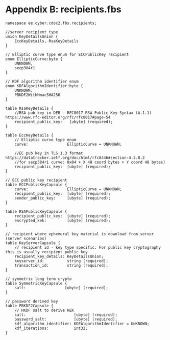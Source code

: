 # Appendix B: recipients.fbs

    namespace ee.cyber.cdoc2.fbs.recipients;

    //server recipient type
    union KeyDetailsUnion {
        EccKeyDetails, RsaKeyDetails
    }

    // Elliptic curve type enum for ECCPublicKey recipient
    enum EllipticCurve:byte {
        UNKNOWN,
        secp384r1
    }

    // KDF algorithm identifier enum
    enum KDFAlgorithmIdentifier:byte {
        UNKNOWN,
        PBKDF2WithHmacSHA256
    }

    table RsaKeyDetails {
        //RSA pub key in DER - RFC8017 RSA Public Key Syntax (A.1.1) https://www.rfc-editor.org/rfc/rfc8017#page-54
        recipient_public_key:   [ubyte] (required);
    }

    table EccKeyDetails {
        // Elliptic curve type enum
        curve:                 EllipticCurve = UNKNOWN;

        //EC pub key in TLS 1.3 format https://datatracker.ietf.org/doc/html/rfc8446#section-4.2.8.2
        //for secp384r1 curve: 0x04 + X 48 coord bytes + Y coord 48 bytes)
        recipient_public_key:  [ubyte] (required);
    }

    // ECC public key recipient
    table ECCPublicKeyCapsule {
        curve:                 EllipticCurve = UNKNOWN;
        recipient_public_key:  [ubyte] (required);
        sender_public_key:     [ubyte] (required);
    }

    table RSAPublicKeyCapsule {
        recipient_public_key:  [ubyte] (required);
        encrypted_kek:         [ubyte] (required);
    }

    // recipient where ephemeral key material is download from server (server scenarios)
    table KeyServerCapsule {
        // recipient id - key type specific. For public key cryptography this is usually recipient public key
        recipient_key_details: KeyDetailsUnion;
        keyserver_id:          string (required);
        transaction_id:        string (required);
    }

    // symmetric long term crypto
    table SymmetricKeyCapsule {
        salt:                 [ubyte] (required);
    }

    // password derived key
    table PBKDF2Capsule {
        // HKDF salt to derive KEK
        salt:                     [ubyte] (required);
        password_salt:            [ubyte] (required);
        kdf_algorithm_identifier: KDFAlgorithmIdentifier = UNKNOWN;
        kdf_iterations:           int32;
    }
